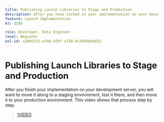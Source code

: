 ```yaml
---
title: Publishing Launch Libraries to Stage and Production
description: After you have locked in your implementation on your development server, you will want to move it along to a staging environment, test it there, and then move it to your production environment. This video shows that process step by step.
feature: Launch Implementation
kt: 3595

role: Developer, Data Engineer
level: Beginner
exl-id: a2805315-ef40-4f8f-a730-8c29596e6652
---
```

# Publishing Launch Libraries to Stage and Production

After you finish your implementation on your development server, you will want to move it along to a staging environment, test it there, and then move it to your production environment. This video shows that process step by step.

>[!VIDEO](https://video.tv.adobe.com/v/28777/?quality=12&learn=on)
